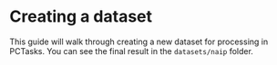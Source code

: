 # Creating a dataset

This guide will walk through creating a new dataset for processing in PCTasks.
You can see the final result in the `datasets/naip` folder.

##